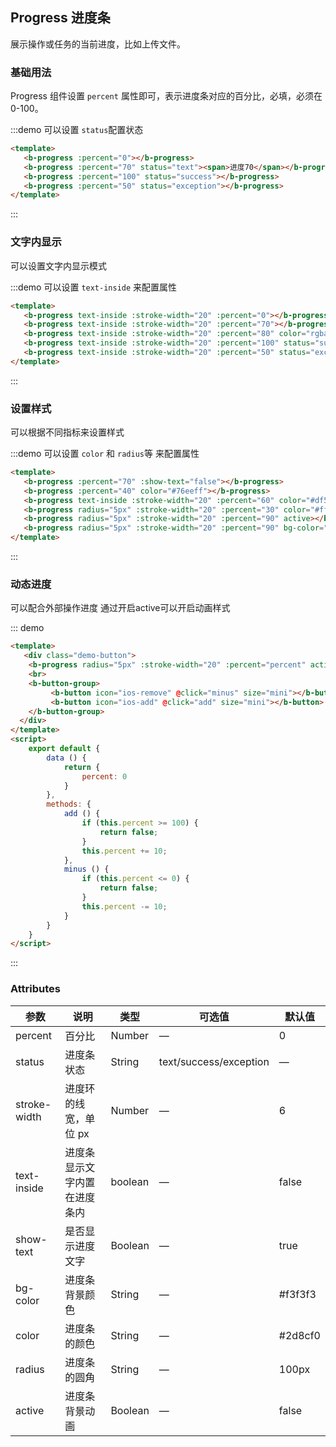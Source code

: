## Progress 进度条

<template>
    <div style="position: absolute;top:20px;right:40px;width:200px;">
      <b-anchor>
        <b-anchor-link href="#ji-chu-yong-fa" title="基础用法"></b-anchor-link>
        <b-anchor-link href="#wen-zi-nei-xian-shi" title="文字内显示"></b-anchor-link>
        <b-anchor-link href="#she-zhi-yang-shi" title="设置样式"></b-anchor-link>
        <b-anchor-link href="#dong-tai-jin-du" title="动态进度"></b-anchor-link>
        <b-anchor-link href="#attributes" title="Attributes"></b-anchor-link>
      </b-anchor>
    </div>
</template>

展示操作或任务的当前进度，比如上传文件。

### 基础用法

Progress 组件设置 `percent` 属性即可，表示进度条对应的百分比，必填，必须在 0-100。

:::demo 可以设置 `status`配置状态
```html
<template>
   <b-progress :percent="0"></b-progress>
   <b-progress :percent="70" status="text"><span>进度70</span></b-progress>
   <b-progress :percent="100" status="success"></b-progress>
   <b-progress :percent="50" status="exception"></b-progress>
</template>
```
:::

### 文字内显示

可以设置文字内显示模式

:::demo 可以设置 `text-inside` 来配置属性
```html
<template>
   <b-progress text-inside :stroke-width="20" :percent="0"></b-progress>
   <b-progress text-inside :stroke-width="20" :percent="70"></b-progress>
   <b-progress text-inside :stroke-width="20" :percent="80" color="rgba(142, 113, 199, 0.7)"></b-progress>
   <b-progress text-inside :stroke-width="20" :percent="100" status="success"></b-progress>
   <b-progress text-inside :stroke-width="20" :percent="50" status="exception"></b-progress>
</template>
```
:::

### 设置样式

可以根据不同指标来设置样式

:::demo 可以设置 `color` 和 `radius`等 来配置属性
```html
<template>
   <b-progress :percent="70" :show-text="false"></b-progress>
   <b-progress :percent="40" color="#76eeff"></b-progress>
   <b-progress text-inside :stroke-width="20" :percent="60" color="#df52ff"></b-progress>
   <b-progress radius="5px" :stroke-width="20" :percent="30" color="#ffcf2f"></b-progress>
   <b-progress radius="5px" :stroke-width="20" :percent="90" active></b-progress>
   <b-progress radius="5px" :stroke-width="20" :percent="90" bg-color="#fff"></b-progress>
</template>
```
:::

### 动态进度

可以配合外部操作进度 通过开启active可以开启动画样式

::: demo 
```html
<template>
   <div class="demo-button">
    <b-progress radius="5px" :stroke-width="20" :percent="percent" active  color="#ff86d8"></b-progress>
    <br>
    <b-button-group>
         <b-button icon="ios-remove" @click="minus" size="mini"></b-button>
         <b-button icon="ios-add" @click="add" size="mini"></b-button>
    </b-button-group>
  </div>
</template>
<script>
    export default {
        data () {
            return {
                percent: 0
            }
        },
        methods: {
            add () {
                if (this.percent >= 100) {
                    return false;
                }
                this.percent += 10;
            },
            minus () {
                if (this.percent <= 0) {
                    return false;
                }
                this.percent -= 10;
            }
        }
    }
</script>
```
:::

### Attributes

| 参数      | 说明    | 类型      | 可选值       | 默认值   |
|---------- |-------- |---------- |-------------  |-------- |
| percent     | 百分比   | Number  |    —         |   0   |
| status   |  进度条状态   | String  |   text/success/exception   |  —    |
| stroke-width   |  进度环的线宽，单位 px   | Number  |   —   | 6   |
| text-inside  |  进度条显示文字内置在进度条内  | boolean  |   —   |  false   |
| show-text |  是否显示进度文字   | Boolean  |   —   |  true   |
| bg-color |  进度条背景颜色   | String  |   —   |  #f3f3f3   |
| color  |  进度条的颜色   | String  |   —   |  #2d8cf0   |
| radius |  进度条的圆角   | String  |   —   |  100px   |
| active |  进度条背景动画   | Boolean  |   —   |  false   |
